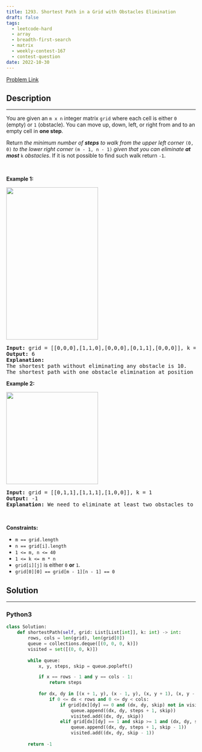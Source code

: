 ```yaml
---
title: 1293. Shortest Path in a Grid with Obstacles Elimination
draft: false
tags: 
  - leetcode-hard
  - array
  - breadth-first-search
  - matrix
  - weekly-contest-167
  - contest-question
date: 2022-10-30
---
```


[Problem Link](https://leetcode.com/problems/shortest-path-in-a-grid-with-obstacles-elimination/)

## Description

---
<p>You are given an <code>m x n</code> integer matrix <code>grid</code> where each cell is either <code>0</code> (empty) or <code>1</code> (obstacle). You can move up, down, left, or right from and to an empty cell in <strong>one step</strong>.</p>

<p>Return <em>the minimum number of <strong>steps</strong> to walk from the upper left corner </em><code>(0, 0)</code><em> to the lower right corner </em><code>(m - 1, n - 1)</code><em> given that you can eliminate <strong>at most</strong> </em><code>k</code><em> obstacles</em>. If it is not possible to find such walk return <code>-1</code>.</p>

<p>&nbsp;</p>
<p><strong class="example">Example 1:</strong></p>
<img alt="" src="https://assets.leetcode.com/uploads/2021/09/30/short1-grid.jpg" style="width: 244px; height: 405px;" />
<pre>
<strong>Input:</strong> grid = [[0,0,0],[1,1,0],[0,0,0],[0,1,1],[0,0,0]], k = 1
<strong>Output:</strong> 6
<strong>Explanation:</strong> 
The shortest path without eliminating any obstacle is 10.
The shortest path with one obstacle elimination at position (3,2) is 6. Such path is (0,0) -&gt; (0,1) -&gt; (0,2) -&gt; (1,2) -&gt; (2,2) -&gt; <strong>(3,2)</strong> -&gt; (4,2).
</pre>

<p><strong class="example">Example 2:</strong></p>
<img alt="" src="https://assets.leetcode.com/uploads/2021/09/30/short2-grid.jpg" style="width: 244px; height: 245px;" />
<pre>
<strong>Input:</strong> grid = [[0,1,1],[1,1,1],[1,0,0]], k = 1
<strong>Output:</strong> -1
<strong>Explanation:</strong> We need to eliminate at least two obstacles to find such a walk.
</pre>

<p>&nbsp;</p>
<p><strong>Constraints:</strong></p>

<ul>
	<li><code>m == grid.length</code></li>
	<li><code>n == grid[i].length</code></li>
	<li><code>1 &lt;= m, n &lt;= 40</code></li>
	<li><code>1 &lt;= k &lt;= m * n</code></li>
	<li><code>grid[i][j]</code> is either <code>0</code> <strong>or</strong> <code>1</code>.</li>
	<li><code>grid[0][0] == grid[m - 1][n - 1] == 0</code></li>
</ul>


## Solution

---
### Python3
``` py title='shortest-path-in-a-grid-with-obstacles-elimination'
class Solution:
    def shortestPath(self, grid: List[List[int]], k: int) -> int:
        rows, cols = len(grid), len(grid[0])
        queue = collections.deque([(0, 0, 0, k)])
        visited = set([(0, 0, k)])
        
        while queue:
            x, y, steps, skip = queue.popleft()

            if x == rows - 1 and y == cols - 1:
                return steps
            
            for dx, dy in [(x + 1, y), (x - 1, y), (x, y + 1), (x, y - 1)]:
                if 0 <= dx < rows and 0 <= dy < cols:
                    if grid[dx][dy] == 0 and (dx, dy, skip) not in visited:
                        queue.append((dx, dy, steps + 1, skip))
                        visited.add((dx, dy, skip))
                    elif grid[dx][dy] == 1 and skip >= 1 and (dx, dy, skip - 1) not in visited:
                        queue.append((dx, dy, steps + 1, skip - 1))
                        visited.add((dx, dy, skip - 1))
            
        return -1
```

